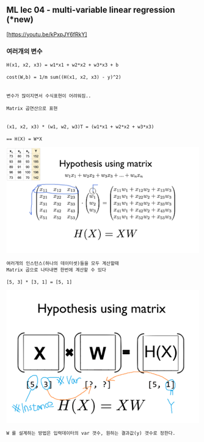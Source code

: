 ## ML lec 04 - multi-variable linear regression (*new)
[https://youtu.be/kPxpJY6fRkY]

### 여러개의 변수

    H(x1, x2, x3) = w1*x1 + w2*x2 + w3*x3 + b

    cost(W,b) = 1/m sum((H(x1, x2, x3) - y)^2)


    변수가 많이지면서 수식표현이 어려워짐..

    Matrix 곱연산으로 표현


    (x1, x2, x3) * (w1, w2, w3)T = (w1*x1 + w2*x2 + w3*x3)

    == H(X) = W*X

![img](img/lec04-01.png)

    여러개의 인스턴스(하나의 데이터셋)들을 모두 계산할때 
    Matrix 곱으로 나타내면 한번에 계산할 수 있다

    [5, 3] * [3, 1] = [5, 1]

![img](img/lec04-02.png)

    W 를 설계하는 방법은 입력데이터의 var 갯수, 원하는 결과값(y) 갯수로 정한다.